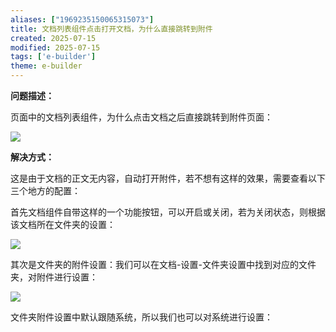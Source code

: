 ```yaml
---
aliases: ["1969235150065315073"]
title: 文档列表组件点击打开文档，为什么直接跳转到附件
created: 2025-07-15
modified: 2025-07-15
tags: ['e-builder']
theme: e-builder
---
```


**问题描述：**

页面中的文档列表组件，为什么点击文档之后直接跳转到附件页面：

![](https://myhelpdoc.oss-cn-heyuan.aliyuncs.com/mdimages/5eee3a7875fb6730a8d76579100c6f9a.jpg)

**解决方式：**

这是由于文档的正文无内容，自动打开附件，若不想有这样的效果，需要查看以下三个地方的配置：

首先文档组件自带这样的一个功能按钮，可以开启或关闭，若为关闭状态，则根据该文档所在文件夹的设置：

![](https://myhelpdoc.oss-cn-heyuan.aliyuncs.com/mdimages/207fee3c4b03d478cad7fb1c739347c3.jpg)

其次是文件夹的附件设置：我们可以在文档-设置-文件夹设置中找到对应的文件夹，对附件进行设置：

![](https://myhelpdoc.oss-cn-heyuan.aliyuncs.com/mdimages/0121cd725a5e6d9643a7c86ad6219018.jpg)

文件夹附件设置中默认跟随系统，所以我们也可以对系统进行设置：

